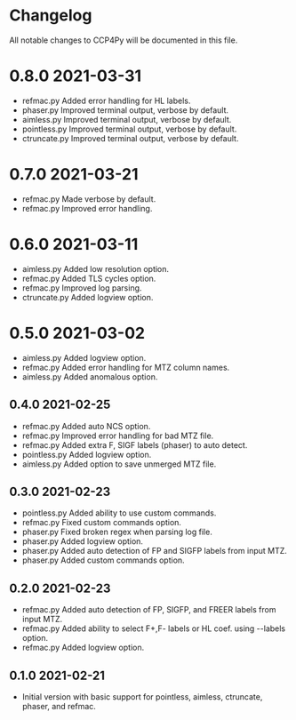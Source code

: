 # Changelog

All notable changes to CCP4Py will be documented in this file.

# 0.8.0 2021-03-31
- refmac.py Added error handling for HL labels.
- phaser.py Improved terminal output, verbose by default.
- aimless.py Improved terminal output, verbose by default.
- pointless.py Improved terminal output, verbose by default.
- ctruncate.py Improved terminal output, verbose by default.

# 0.7.0 2021-03-21
- refmac.py Made verbose by default.
- refmac.py Improved error handling.

# 0.6.0 2021-03-11

- aimless.py Added low resolution option.
- refmac.py Added TLS cycles option.
- refmac.py Improved log parsing.
- ctruncate.py Added logview option.

# 0.5.0 2021-03-02

- aimless.py Added logview option.
- refmac.py Added error handling for MTZ column names.
- aimless.py Added anomalous option.

## 0.4.0 2021-02-25

- refmac.py Added auto NCS option.
- refmac.py Improved error handling for bad MTZ file.
- refmac.py Added extra F, SIGF labels (phaser) to auto detect.
- pointless.py Added logview option.
- aimless.py Added option to save unmerged MTZ file.

## 0.3.0 2021-02-23

- pointless.py Added ability to use custom commands.
- refmac.py Fixed custom commands option.
- phaser.py Fixed broken regex when parsing log file.
- phaser.py Added logview option.
- phaser.py Added auto detection of FP and SIGFP labels from input MTZ.
- phaser.py Added custom commands option.

## 0.2.0 2021-02-23

- refmac.py Added auto detection of FP, SIGFP, and FREER labels from input MTZ.
- refmac.py Added ability to select F+,F- labels or HL coef. using --labels option.
- refmac.py Added logview option.

## 0.1.0 2021-02-21

- Initial version with basic support for pointless, aimless, ctruncate, phaser, and refmac.
